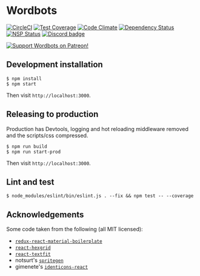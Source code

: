 # Wordbots

[![CircleCI](https://img.shields.io/circleci/project/github/wordbots/wordbots-core/master.svg)](https://circleci.com/gh/wordbots/wordbots-core)
[![Test Coverage](https://codeclimate.com/github/wordbots/wordbots-core/badges/coverage.svg)](https://codeclimate.com/github/wordbots/wordbots-core/coverage)
[![Code Climate](https://codeclimate.com/github/wordbots/wordbots-core/badges/gpa.svg)](https://codeclimate.com/github/wordbots/wordbots-core)
[![Dependency Status](https://www.versioneye.com/user/projects/58e73f0926a5bb0052203185/badge.svg?style=flat-square)](https://www.versioneye.com/user/projects/58e73f0926a5bb0052203185)
[![NSP Status](https://nodesecurity.io/orgs/wordbots/projects/5d6bd7c0-460e-45f0-93a4-d671ca75fd39/badge)](https://nodesecurity.io/orgs/wordbots/projects/5d6bd7c0-460e-45f0-93a4-d671ca75fd39)
[![Discord badge](https://img.shields.io/discord/301800217055985665.svg)](http://discord.wordbots.io)
<!---
  [![Greenkeeper badge](https://badges.greenkeeper.io/wordbots/wordbots-core.svg)](https://greenkeeper.io/)
--->

[![Support Wordbots on Patreon!](http://imgur.com/q7lBCUn.png)](https://www.patreon.com/wordbots)

## Development installation

```
$ npm install
$ npm start
```

Then visit `http://localhost:3000`.

## Releasing to production

Production has Devtools, logging and hot reloading middleware removed
and the scripts/css compressed.

```
$ npm run build
$ npm run start-prod
```

Then visit `http://localhost:3000`.

## Lint and test

```
$ node_modules/eslint/bin/eslint.js . --fix && npm test -- --coverage
```

## Acknowledgements

Some code taken from the following (all MIT licensed):

* [`redux-react-material-boilerplate`](https://github.com/WapGeaR/redux-react-material-boilerplate)
* [`react-hexgrid`](https://github.com/hellenic/react-hexgrid)
* [`react-textfit`](https://github.com/malte-wessel/react-textfit)
* notsurt's [`spritegen`](https://github.com/not-surt/spritegen)
* gimenete's [`identicons-react`](https://github.com/gimenete/identicons-react)
